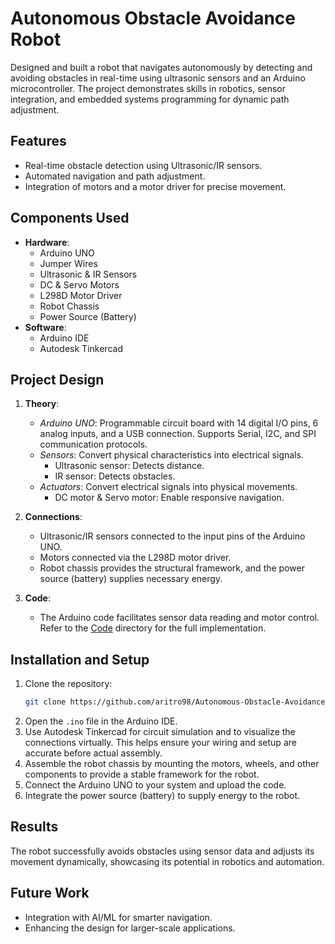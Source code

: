 # Autonomous Obstacle Avoidance Robot

Designed and built a robot that navigates autonomously by detecting and avoiding obstacles in real-time using ultrasonic sensors and an Arduino microcontroller. The project demonstrates skills in robotics, sensor integration, and embedded systems programming for dynamic path adjustment.

## Features
- Real-time obstacle detection using Ultrasonic/IR sensors.
- Automated navigation and path adjustment.
- Integration of motors and a motor driver for precise movement.

## Components Used
- **Hardware**:
  - Arduino UNO
  - Jumper Wires
  - Ultrasonic & IR Sensors
  - DC & Servo Motors
  - L298D Motor Driver
  - Robot Chassis
  - Power Source (Battery)
- **Software**:
  - Arduino IDE
  - Autodesk Tinkercad

## Project Design
1. **Theory**:
   - *Arduino UNO*: Programmable circuit board with 14 digital I/O pins, 6 analog inputs, and a USB connection. Supports Serial, I2C, and SPI communication protocols.
   - *Sensors*: Convert physical characteristics into electrical signals.
     - Ultrasonic sensor: Detects distance.
     - IR sensor: Detects obstacles.
   - *Actuators*: Convert electrical signals into physical movements.
     - DC motor & Servo motor: Enable responsive navigation.

2. **Connections**:
   - Ultrasonic/IR sensors connected to the input pins of the Arduino UNO.
   - Motors connected via the L298D motor driver.
   - Robot chassis provides the structural framework, and the power source (battery) supplies necessary energy.

3. **Code**:
   - The Arduino code facilitates sensor data reading and motor control. Refer to the [Code](./Code/) directory for the full implementation.

## Installation and Setup
1. Clone the repository:
   ```bash
   git clone https://github.com/aritro98/Autonomous-Obstacle-Avoidance-Robot.git
   ```
2. Open the `.ino` file in the Arduino IDE.
3. Use Autodesk Tinkercad for circuit simulation and to visualize the connections virtually. This helps ensure your wiring and setup are accurate before actual assembly.
4. Assemble the robot chassis by mounting the motors, wheels, and other components to provide a stable framework for the robot.
5. Connect the Arduino UNO to your system and upload the code.
6. Integrate the power source (battery) to supply energy to the robot.

## Results
The robot successfully avoids obstacles using sensor data and adjusts its movement dynamically, showcasing its potential in robotics and automation.

## Future Work
- Integration with AI/ML for smarter navigation.
- Enhancing the design for larger-scale applications.
